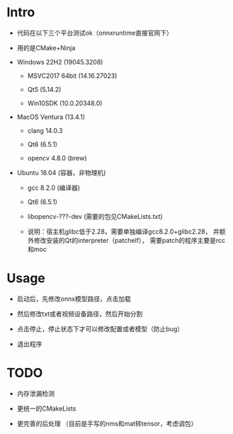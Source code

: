 # Intro

- 代码在以下三个平台测试ok（onnxruntime直接官网下）

- 用的是CMake+Ninja

- Windows 22H2 (19045.3208)

  - MSVC2017 64bit (14.16.27023)

  - Qt5 (5.14.2)

  - Win10SDK (10.0.20348.0)

- MacOS Ventura (13.4.1)

  - clang 14.0.3

  - Qt6 (6.5.1)

  - opencv 4.8.0 (brew)

- Ubuntu 18.04 (容器，非物理机)

  - gcc 8.2.0 (编译器)

  - Qt6 (6.5.1)

  - libopencv-???-dev (需要的包见CMakeLists.txt)

  - 说明：宿主机glibc低于2.28，需要单独编译gcc8.2.0+glibc2.28，
    并额外修改安装的Qt的interpreter（patchelf），
    需要patch的程序主要是rcc和moc


# Usage

- 启动后，先修改onnx模型路径，点击加载

- 然后修改txt或者视频设备路径，然后开始分割

- 点击停止，停止状态下才可以修改配置或者模型（防止bug）

- 退出程序

# TODO

- 内存泄漏检测

- 更统一的CMakeLists

- 更完善的后处理
  （目前是手写的nms和mat转tensor，考虑调包）

